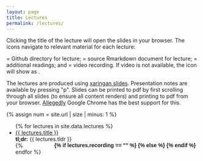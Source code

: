 ```yaml
---
layout: page
title: Lectures
permalink: /lectures/
---
```


Clicking the title of the lecture will open the slides in your browser. The icons navigate to relevant material for each lecture: 

<i class="fab fa-github"></i> = Github directory for lecture; <i class="fab fa-r-project"></i> = source Rmarkdown document for lecture; <i class="fas fa-book"></i> = additional readings; and <i class="fas fa-video"></i> = video recording. If video is not available, the icon will show as <i class="fas fa-video-slash"></i>. 

The lectures are produced using [xaringan slides](https://slides.yihui.org/xaringan/#1). Presentation notes are available by pressing "p". Slides can be printed to pdf by first scrolling through all slides (to ensure all content renders) and printing to pdf from your browser. [Allegedly](https://bookdown.org/yihui/rmarkdown/ioslides-presentation.html#printing-and-pdf-output) Google Chrome has the best support for this.

{% assign num = site.url | size | minus: 1 %}

<ul id="archive">
{% for lectures in site.data.lectures %}
      <li class="archiveposturl">
        <span><a href="{{ site.url | slice: 0, num }}{{ site.baseurl }}/lectures/{{ lectures.dirname }}/{{ lectures.filename }}.html" target="_blank">{{ lectures.title }}</a></span><br>
<span class = "postlower">
<strong>tl;dr:</strong> {{ lectures.tldr }}</span>
<strong style="font-size:100%; font-family: 'DM Sans', sans-serif; float:right; padding-right: .5em">
	<a href="https://github.com/{{ site.githubdir}}/tree/master/lectures/{{ lectures.dirname }}"><i class="fab fa-github"></i></a>&nbsp;&nbsp;
<a href="https://github.com/{{ site.githubdir}}/tree/master/lectures/{{ lectures.dirname }}/{{ lectures.filename}}.Rmd"><i class="fab fa-r-project"></i></a>&nbsp;&nbsp;
<a href="{{ site.url | slice: 0, num }}{{ site.baseurl }}/readings#{{ lectures.reading }}"><i class="fas fa-book"></i></a>&nbsp;&nbsp;
{% if lectures.recording == "" %}
<i class="fas fa-video-slash"></i>
{% else %}
<a href="{{lectures.recording}}"><i class="fas fa-video"></i></a>
{% endif %}

</strong> 
      </li>
{% endfor %}
</ul>
